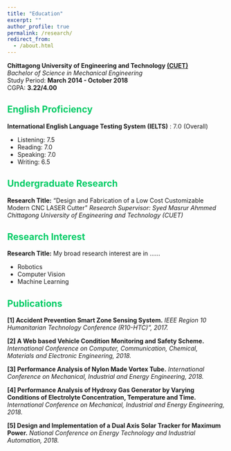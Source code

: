 ```yaml
---
title: "Education"
excerpt: ""
author_profile: true
permalink: /research/
redirect_from: 
  - /about.html
---
```


**Chittagong University of Engineering and Technology [(CUET)](https://www.cuet.ac.bd/dept/me)**   
*Bachelor of Science in Mechanical Engineering*   
Study Period: <b>March 2014 - October 2018 </b>   
CGPA: <b>3.22/4.00</b>  

## <font color="#00cc66"> English Proficiency</font>

**International English Language Testing System (IELTS)** : <b><font color= "#737373" >7.0</font></b> (Overall)
  * Listening: 7.5
  * Reading: 7.0
  * Speaking: 7.0
  * Writing:  6.5

## <font color="#00cc66"> Undergraduate Research </font>

**Research Title:**   “Design and Fabrication of a Low Cost Customizable Modern CNC LASER Cutter”
*Research Supervisor: Syed Masrur Ahmmed*
*Chittagong University of Engineering and Technology (CUET)*



## <font color="#00cc66"> Research Interest</font>

**Research Title:** 
My broad research interest are in ......

 * Robotics
 * Computer Vision
 * Machine Learning
  

## <font color="#00cc66"> Publications </font>  
 
**[1] Accident Prevention Smart Zone Sensing System.**
*IEEE Region 10 Humanitarian Technology Conference (R10-HTC)”, 2017.* 

**[2] A Web based Vehicle Condition Monitoring and Safety Scheme.**
*International Conference on Computer, Communication, Chemical, Materials and Electronic Engineering, 2018.*

**[3] Performance Analysis of Nylon Made Vortex Tube.**
*International Conference on Mechanical, Industrial and Energy Engineering, 2018.*

**[4] Performance Analysis of Hydroxy Gas Generator by Varying Conditions of Electrolyte Concentration, Temperature and Time.**
*International Conference on Mechanical, Industrial and Energy Engineering, 2018.*

**[5] Design and Implementation of a Dual Axis Solar Tracker for Maximum Power.**
*National Conference on Energy Technology and Industrial Automation, 2018.*

 
